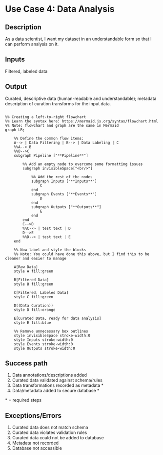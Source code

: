 # Use Case 4: Data Analysis

## Description

As a data scientist, I want my dataset in an understandable form so that I can perform analysis on it.

## Inputs

Filtered, labeled data

## Output

Curated, descriptive data (human-readable and understandable);
metadata description of curation transforms for the input data.


```mermaid

%% Creating a left-to-right flowchart
%% Learn the syntax here: https://mermaid.js.org/syntax/flowchart.html
%% Note: flowchart and graph are the same in Mermaid
graph LR;

    %% Define the common flow items:
    A--> | Data Filtering | B--> | Data Labeling | C
    %%A--> B
    %%B-->C
    subgraph Pipeline ["**Pipeline**"]
        
        %% Add an empty node to overcome some formatting issues
        subgraph invisibleSpace["<br/>"]

            %% Add the rest of the nodes
            subgraph Inputs ["**Inputs**"]
                C 
            end
            subgraph Events ["**Events**"]
                D
            end
            subgraph Outputs ["**Outputs**"]
                E
            end
        end
        C-->D
        %%C--> | test text | D
        D-->E
        %%D--> | test text | E
    end

    %% Now label and style the blocks
    %% Note: You could have done this above, but I find this to be cleaner and easier to manage

    A[Raw Data]
    style A fill:green

    B[Filtered Data]
    style B fill:green

    C[Filtered, Labeled Data]
    style C fill:green

    D((Data Curation))
    style D fill:orange

    E[Curated Data, ready for data analysis]
    style E fill:blue

    %% Remove unnecessary box outlines
    style invisibleSpace stroke-width:0
    style Inputs stroke-width:0
    style Events stroke-width:0
    style Outputs stroke-width:0

```


## Success path

1. Data annotations/descriptions added
2. Curated data validated against schema/rules
3. Data transformations recorded as metadata *
3. Data/metadata added to secure database *
    

\* = required steps

## Exceptions/Errors

1. Curated data does not match schema 
2. Curated data violates validation rules
3. Curated data could not be added to database
4. Metadata not recorded
5. Database not accessible
